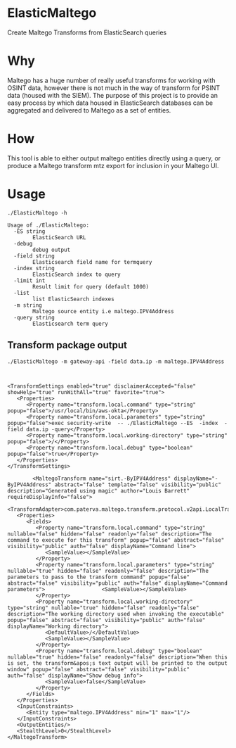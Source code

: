 # ElasticMaltego
Create Maltego Transforms from ElasticSearch queries

# Why 

Maltego has a huge number of really useful transforms for working with OSINT data, however there is not much in the way of transform for
PSINT data (housed with the  SIEM). The purpose of this project is to provide an easy process by which data housed in ElasticSearch databases
can be aggregated and delivered to Maltego as a set of entities.

# How

This tool is able to either output maltego entities directly using a query, or produce a Maltego transform mtz export for inclusion in your 
Maltego UI.

# Usage 

`./ElasticMaltego -h`

```
Usage of ./ElasticMaltego:
  -ES string
        ElasticSearch URL
  -debug
        debug output
  -field string
        Elasticsearch field name for termquery
  -index string
        ElasticSearch index to query
  -limit int
        Result limit for query (default 1000)
  -list
        list ElasticSearch indexes
  -m string
        Maltego source entity i.e maltego.IPV4Address
  -query string
        Elasticsearch term query
```

## Transform package output
`./ElasticMaltego -m gateway-api -field data.ip -m maltego.IPV4Address   `

```
                                                                                                                                       

<TransformSettings enabled="true" disclaimerAccepted="false" showHelp="true" runWithAll="true" favorite="true">
   <Properties>
      <Property name="transform.local.command" type="string" popup="false">/usr/local/bin/aws-okta</Property>
      <Property name="transform.local.parameters" type="string" popup="false">exec security-write  -- ./ElasticMaltego --ES  -index  -field data.ip -query</Property>
      <Property name="transform.local.working-directory" type="string" popup="false">/</Property>
      <Property name="transform.local.debug" type="boolean" popup="false">true</Property>
   </Properties>
</TransformSettings>

        <MaltegoTransform name="sirt.-ByIPV4Address" displayName="-ByIPV4Address" abstract="false" template="false" visibility="public" description="Generated using magic" author="Louis Barrett" requireDisplayInfo="false">
   <TransformAdapter>com.paterva.maltego.transform.protocol.v2api.LocalTransformAdapterV2</TransformAdapter>
   <Properties>
      <Fields>
         <Property name="transform.local.command" type="string" nullable="false" hidden="false" readonly="false" description="The command to execute for this transform" popup="false" abstract="false" visibility="public" auth="false" displayName="Command line">
            <SampleValue></SampleValue>
         </Property>
         <Property name="transform.local.parameters" type="string" nullable="true" hidden="false" readonly="false" description="The parameters to pass to the transform command" popup="false" abstract="false" visibility="public" auth="false" displayName="Command parameters">                  <SampleValue></SampleValue>
         </Property>
         <Property name="transform.local.working-directory" type="string" nullable="true" hidden="false" readonly="false" description="The working directory used when invoking the executable" popup="false" abstract="false" visibility="public" auth="false" displayName="Working directory">
            <DefaultValue>/</DefaultValue>
            <SampleValue></SampleValue>
         </Property>
         <Property name="transform.local.debug" type="boolean" nullable="true" hidden="false" readonly="false" description="When this is set, the transform&apos;s text output will be printed to the output window" popup="false" abstract="false" visibility="public" auth="false" displayName="Show debug info">
            <SampleValue>false</SampleValue>
         </Property>
      </Fields>
   </Properties>
   <InputConstraints>
      <Entity type="maltego.IPV4Address" min="1" max="1"/>
   </InputConstraints>
   <OutputEntities/>
   <StealthLevel>0</StealthLevel>
</MaltegoTransform>
```

